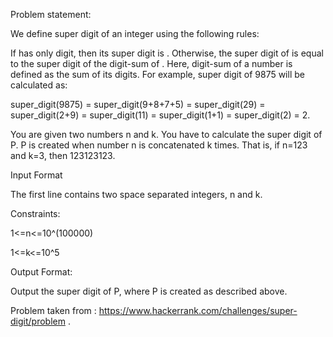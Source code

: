 Problem statement:

We define super digit of an integer  using the following rules:

If  has only  digit, then its super digit is .
Otherwise, the super digit of  is equal to the super digit of the digit-sum of . Here, digit-sum of a number is defined as the sum of its digits.
For example, super digit of 9875 will be calculated as:

super_digit(9875) = super_digit(9+8+7+5) 
                  = super_digit(29) 
                  = super_digit(2+9)
                  = super_digit(11)
                  = super_digit(1+1)
                  = super_digit(2)
                  = 2.
                  
You are given two numbers n and k. You have to calculate the super digit of P.
P is created when number n is concatenated k times. That is, if n=123 and k=3, then 123123123.

Input Format

The first line contains two space separated integers, n and k.

Constraints:

1<=n<=10^(100000)

1<=k<=10^5

Output Format:

Output the super digit of P, where P is created as described above.

Problem taken from : https://www.hackerrank.com/challenges/super-digit/problem .
